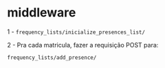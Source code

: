 # middleware


1 - `frequency_lists/inicialize_presences_list/`

2 - Pra cada matricula, fazer a requisição POST para:

`frequency_lists/add_presence/`
